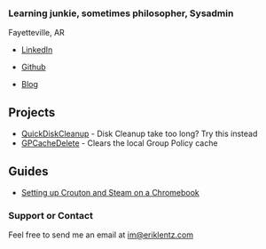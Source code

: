 ### Learning junkie, sometimes philosopher, Sysadmin

Fayetteville, AR

- [LinkedIn](https://www.linkedin.com/in/eriklentz/)

- [Github](https://github.com/eriklentz)

- [Blog](https://thespecter.net/blog)

## Projects

- [QuickDiskCleanup](https://github.com/ErikLentz/QuickDiskCleanup) - Disk Cleanup take too long? Try this instead
- [GPCacheDelete](https://github.com/ErikLentz/GPCacheDelete) - Clears the local Group Policy cache

## Guides

- [Setting up Crouton and Steam on a Chromebook](http://thespecter.net/blog/technology/setting-up-steam-on-a-chromebook-with-crouton-and-linux/)

### Support or Contact

Feel free to send me an email at [im@eriklentz.com](mailto:im@eriklentz.com)
